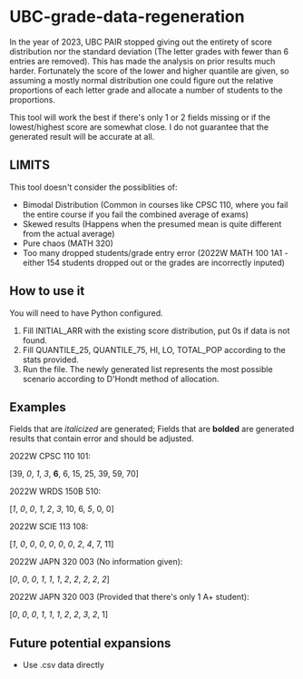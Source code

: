 # UBC-grade-data-regeneration
In the year of 2023, UBC PAIR stopped giving out the entirety of score distribution nor the standard deviation (The letter grades with fewer than 6 entries are removed). This has made the analysis on prior results much harder. Fortunately the score of the lower and higher quantile are given, so assuming a mostly normal distribution one could figure out the relative proportions of each letter grade and allocate a number of students to the proportions. 

This tool will work the best if there's only 1 or 2 fields missing or if the lowest/highest score are somewhat close. I do not guarantee that the generated result will be accurate at all.

## LIMITS
This tool doesn't consider the possiblities of:
- Bimodal Distribution (Common in courses like CPSC 110, where you fail the entire course if you fail the combined average of exams)
- Skewed results (Happens when the presumed mean is quite different from the actual average)
- Pure chaos (MATH 320)
- Too many dropped students/grade entry error (2022W MATH 100 1A1 - either 154 students dropped out or the grades are incorrectly inputed)

## How to use it
You will need to have Python configured.
1. Fill INITIAL_ARR with the existing score distribution, put 0s if data is not found.
2. Fill QUANTILE_25, QUANTILE_75, HI, LO, TOTAL_POP according to the stats provided.
3. Run the file. The newly generated list represents the most possible scenario according to D'Hondt method of allocation.

## Examples
Fields that are *italicized* are generated; Fields that are **bolded** are generated results that contain error and should be adjusted.

2022W CPSC 110 101:

[39, *0*, *1*, *3*, **6**, 6, 15, 25, 39, 59, 70]

2022W WRDS 150B 510:

[*1*, *0*, *0*, *1*, *2*, *3*, 10, 6, *5*, 0, 0]

2022W SCIE 113 108:

[*1*, *0*, *0*, *0*, *0*, *0*, *0*, *2*, *4*, 7, 11]

2022W JAPN 320 003 (No information given):

[*0*, *0*, *0*, *1*, *1*, *1*, *2*, *2*, *2*, *2*, *2*]

2022W JAPN 320 003 (Provided that there's only 1 A+ student):

[*0*, *0*, *0*, *1*, *1*, *1*, *2*, *2*, *3*, *2*, 1]
## Future potential expansions
- Use .csv data directly